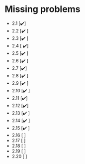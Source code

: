 # Missing problems

- 2.1 [✔️]
- 2.2 [✔️ ]
- 2.3 [✔️ ]
- 2.4 [ ✔️]
- 2.5 [✔️ ]
- 2.6 [✔️ ]
- 2.7 [✔️]
- 2.8 [✔️ ]
- 2.9 [✔️ ]
- 2.10 [✔️ ]
- 2.11 [✔️]
- 2.12 [✔️]
- 2.13 [✔️ ]
- 2.14 [✔️ ]
- 2.15 [✔️ ]
- 2.16 [ ]
- 2.17 [ ]
- 2.18 [ ]
- 2.19 [ ]
- 2.20 [ ]
